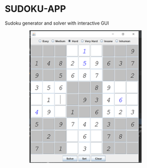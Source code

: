 # SUDOKU-APP
Sudoku generator and solver with interactive GUI


<p align="center">
  <img src="test/screenshot.png?raw=true "Title"" width="350" title="hover text">
</p>
